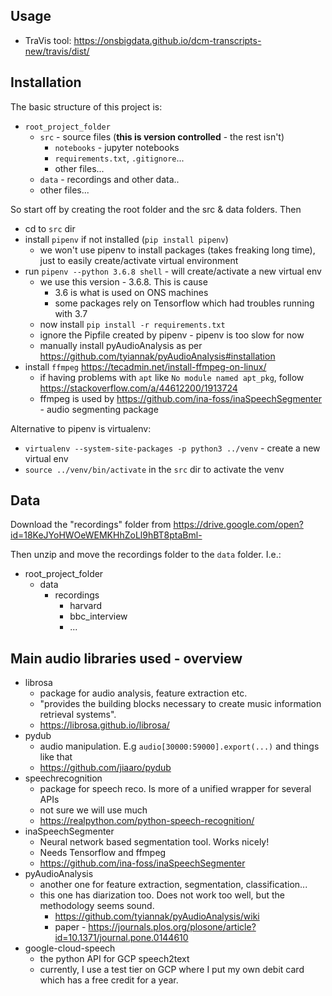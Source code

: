 ## Usage

- TraVis tool: https://onsbigdata.github.io/dcm-transcripts-new/travis/dist/

## Installation

The basic structure of this project is:
* `root_project_folder`
    * `src` - source files (**this is version controlled** - the rest isn't)
        * `notebooks` - jupyter notebooks
        * `requirements.txt`, `.gitignore`...
        * other files...
    * `data` - recordings and other data..
    *  other files...

So start off by creating the root folder and the src & data folders. Then
* cd to `src` dir
* install `pipenv` if not installed (`pip install pipenv`)
    * we won't use pipenv to install packages (takes freaking long time), just
    to easily create/activate virtual environment
* run `pipenv --python 3.6.8 shell` - will create/activate a new virtual env
    * we use this version - 3.6.8. This is cause
        * 3.6 is what is used on ONS machines
        * some packages rely on Tensorflow which had troubles running with 3.7
    * now install `pip install -r requirements.txt`
    * ignore the Pipfile created by pipenv - pipenv is too slow for now
    * manually install pyAudioAnalysis as per https://github.com/tyiannak/pyAudioAnalysis#installation
* install `ffmpeg` https://tecadmin.net/install-ffmpeg-on-linux/
    * if having problems with `apt` like `No module named apt_pkg`, follow
    https://stackoverflow.com/a/44612200/1913724
    * ffmpeg is used by https://github.com/ina-foss/inaSpeechSegmenter -
    audio segmenting package


Alternative to pipenv is virtualenv:
* `virtualenv --system-site-packages -p python3 ../venv` - create a new virtual env
* `source ../venv/bin/activate` in the `src` dir to activate the venv

## Data

Download the "recordings" folder from https://drive.google.com/open?id=18KeJYoHWOeWEMKHhZoLl9hBT8ptaBml-

Then unzip and move the recordings folder to the `data` folder. I.e.:

* root_project_folder
    * data
        * recordings
            * harvard
            * bbc_interview
            * ...

## Main audio libraries used - overview

* librosa
    * package for audio analysis, feature extraction etc.
    * "provides the building blocks necessary to create music information
    retrieval systems".
    * https://librosa.github.io/librosa/
* pydub
    * audio manipulation. E.g `audio[30000:59000].export(...)` and things like that
    * https://github.com/jiaaro/pydub
* speechrecognition
    * package for speech reco. Is more of a unified wrapper for several APIs
    * not sure we will use much
    * https://realpython.com/python-speech-recognition/
* inaSpeechSegmenter
    * Neural network based segmentation tool. Works nicely!
    * Needs Tensorflow and ffmpeg
    * https://github.com/ina-foss/inaSpeechSegmenter
* pyAudioAnalysis
    * another one for feature extraction, segmentation, classification...
    * this one has diarization too. Does not work too well, but the methodology
    seems sound.
        * https://github.com/tyiannak/pyAudioAnalysis/wiki
        * paper - https://journals.plos.org/plosone/article?id=10.1371/journal.pone.0144610
* google-cloud-speech
    * the python API for GCP speech2text
    * currently, I use a test tier on GCP where I put my own debit card
    which has a free credit for a year.